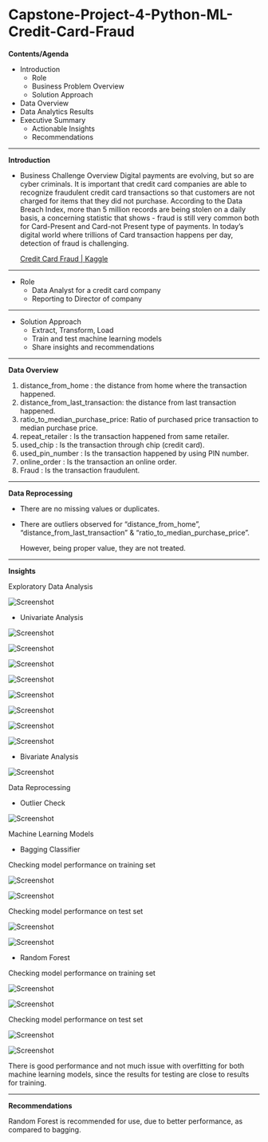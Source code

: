 # Capstone-Project-4-Python-ML-Credit-Card-Fraud
**Contents/Agenda**
  * Introduction
    - Role
    - Business Problem Overview
    - Solution Approach
  * Data Overview
  * Data Analytics Results
  * Executive Summary 
    - Actionable Insights
    - Recommendations
--------------------------------------------------------------------------------------------------------------------------------------------------------------------------------
**Introduction**
* Business Challenge Overview
Digital payments are evolving, but so are cyber criminals.
It is important that credit card companies are able to recognize fraudulent credit card transactions so that customers are not charged for items that they did not purchase.
According to the Data Breach Index, more than 5 million records are being stolen on a daily basis, a concerning statistic that shows - fraud is still very common both for Card-Present and Card-not Present type of payments.
In today’s digital world where trillions of Card transaction happens per day, detection of fraud is challenging.

  [Credit Card Fraud | Kaggle](https://www.kaggle.com/datasets/dhanushnarayananr/credit-card-fraud)
--------------------------------------------------------------------------------------------------------------------------------------------------------------------------------
* Role
  - Data Analyst for a credit card company
  - Reporting to Director of company
--------------------------------------------------------------------------------------------------------------------------------------------------------------------------------
* Solution Approach
  - Extract, Transform, Load
  - Train and test machine learning models
  - Share insights and recommendations
--------------------------------------------------------------------------------------------------------------------------------------------------------------------------------
**Data Overview**
  1. distance_from_home            : the distance from home where the transaction happened.
  2. distance_from_last_transaction: the distance from last transaction happened.
  3. ratio_to_median_purchase_price: Ratio of purchased price transaction to median purchase price.
  4. repeat_retailer               : Is the transaction happened from same retailer.
  5. used_chip                     : Is the transaction through chip (credit card).
  6. used_pin_number               : Is the transaction happened by using PIN number.
  7. online_order                  : Is the transaction an online order.
  8. Fraud                         : Is the transaction fraudulent.
--------------------------------------------------------------------------------------------------------------------------------------------------------------------------------
**Data Reprocessing**
  - There are no missing values or duplicates.
  - There are outliers observed for “distance_from_home”, “distance_from_last_transaction” & “ratio_to_median_purchase_price”.

    However, being proper value, they are not treated.
--------------------------------------------------------------------------------------------------------------------------------------------------------------------------------
**Insights**

Exploratory Data Analysis

![Screenshot](https://i.imgur.com/zTZ3bXn.png)

* Univariate Analysis

![Screenshot](https://i.imgur.com/7vEGgsd.png)

![Screenshot](https://i.imgur.com/UIz6Mcp.png)

![Screenshot](https://i.imgur.com/iS6w6iH.png)

![Screenshot](https://i.imgur.com/HNDn3eu.png)

![Screenshot](https://i.imgur.com/a98DBkL.png)

![Screenshot](https://i.imgur.com/hRztHfn.png)

![Screenshot](https://i.imgur.com/x02aJtX.png)

![Screenshot](https://i.imgur.com/vuoZ7FS.png)

* Bivariate Analysis

![Screenshot](https://i.imgur.com/VxthtQs.png)

Data Reprocessing
* Outlier Check

![Screenshot](https://i.imgur.com/ZxxFUoS.png)

Machine Learning Models

* Bagging Classifier

Checking model performance on training set

![Screenshot](https://i.imgur.com/ZSQ3Ev5.png)

![Screenshot](https://i.imgur.com/X1Zoqm9.png)

Checking model performance on test set

![Screenshot](https://i.imgur.com/9eIbVyr.png)

![Screenshot](https://i.imgur.com/kj0YnP4.png)


* Random Forest

Checking model performance on training set

![Screenshot](https://i.imgur.com/Ni6Kzq0.png)

![Screenshot](https://i.imgur.com/paqXT6J.png)

Checking model performance on test set

![Screenshot](https://i.imgur.com/Ni6Kzq0.png)

![Screenshot](https://i.imgur.com/OGSmAQN.png)

There is good performance and not much issue with overfitting for both machine learning models, since the results for testing are close to results for training.

--------------------------------------------------------------------------------------------------------------------------------------------------------------------------------
**Recommendations**

Random Forest is recommended for use, due to better performance, as compared to bagging.
